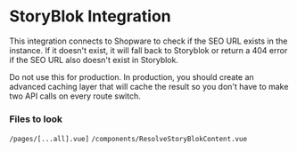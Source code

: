 # StoryBlok Integration

This integration connects to Shopware to check if the SEO URL exists in the instance. If it doesn't exist, it will fall back to Storyblok or return a 404 error if the SEO URL also doesn't exist in Storyblok.


Do not use this for production. In production, you should create an advanced caching layer that will cache the result so you don't have to make two API calls on every route switch.

### Files to look
`/pages/[...all].vue]`
`/components/ResolveStoryBlokContent.vue`
